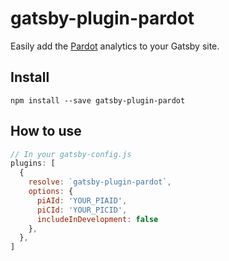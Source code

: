 # gatsby-plugin-pardot

Easily add the [Pardot](https://www.salesforce.com/) analytics to your Gatsby site.

## Install
`npm install --save gatsby-plugin-pardot`

## How to use

```javascript
// In your gatsby-config.js
plugins: [
  {
    resolve: `gatsby-plugin-pardot`,
    options: {
      piAId: 'YOUR_PIAID',
      piCId: 'YOUR_PICID',
      includeInDevelopment: false
    },
  },
]
```